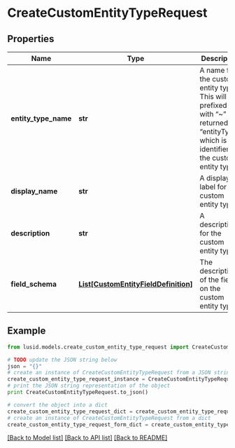 # CreateCustomEntityTypeRequest


## Properties
Name | Type | Description | Notes
------------ | ------------- | ------------- | -------------
**entity_type_name** | **str** | A name for the custom entity type. This will be prefixed with “~” and returned as “entityType”, which is the identifier for the custom entity type. | 
**display_name** | **str** | A display label for the custom entity type. | 
**description** | **str** | A description for the custom entity type. | 
**field_schema** | [**List[CustomEntityFieldDefinition]**](CustomEntityFieldDefinition.md) | The description of the fields on the custom entity type. | 

## Example

```python
from lusid.models.create_custom_entity_type_request import CreateCustomEntityTypeRequest

# TODO update the JSON string below
json = "{}"
# create an instance of CreateCustomEntityTypeRequest from a JSON string
create_custom_entity_type_request_instance = CreateCustomEntityTypeRequest.from_json(json)
# print the JSON string representation of the object
print CreateCustomEntityTypeRequest.to_json()

# convert the object into a dict
create_custom_entity_type_request_dict = create_custom_entity_type_request_instance.to_dict()
# create an instance of CreateCustomEntityTypeRequest from a dict
create_custom_entity_type_request_form_dict = create_custom_entity_type_request.from_dict(create_custom_entity_type_request_dict)
```
[[Back to Model list]](../README.md#documentation-for-models) [[Back to API list]](../README.md#documentation-for-api-endpoints) [[Back to README]](../README.md)



